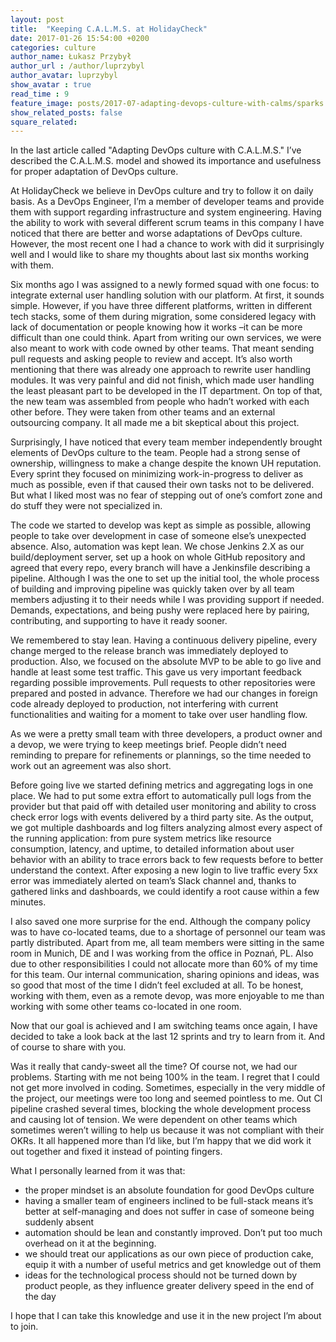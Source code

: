 ```yaml
---
layout: post
title:  "Keeping C.A.L.M.S. at HolidayCheck"
date: 2017-01-26 15:54:00 +0200
categories: culture
author_name: Łukasz Przybył
author_url : /author/luprzybyl
author_avatar: luprzybyl
show_avatar : true
read_time : 9
feature_image: posts/2017-07-adapting-devops-culture-with-calms/sparks.jpg
show_related_posts: false
square_related: 
---
```


In the last article called "Adapting DevOps culture with C.A.L.M.S." I’ve described the C.A.L.M.S. model and showed its importance and usefulness for proper adaptation of DevOps culture.

At HolidayCheck we believe in DevOps culture and try to follow it on daily basis. As a DevOps Engineer, I’m a member of developer teams and provide them with support regarding infrastructure and system engineering. Having the ability to work with several different scrum teams in this company I have noticed that there are better and worse adaptations of DevOps culture. However, the most recent one I had a chance to work with did it surprisingly well and I would like to share my thoughts about last six months working with them.

Six months ago I was assigned to a newly formed squad with one focus: to integrate external user handling solution with our platform. At first, it sounds simple. However, if you have three different platforms, written in different tech stacks, some of them during migration, some considered legacy with lack of documentation or people knowing how it works –it can be more difficult than one could think. Apart from writing our own services, we were also meant to work with code owned by other teams. That meant sending pull requests and asking people to review and accept. It’s also worth mentioning that there was already one approach to rewrite user handling modules. It was very painful and did not finish, which made user handling the least pleasant part to be developed in the IT department. On top of that, the new team was assembled from people who hadn’t worked with each other before. They were taken from other teams and an external outsourcing company. It all made me a bit skeptical about this project.

Surprisingly, I have noticed that every team member independently brought elements of DevOps culture to the team. People had a strong sense of ownership, willingness to make a change despite the known UH reputation. Every sprint they focused on minimizing work-in-progress to deliver as much as possible, even if that caused their own tasks not to be delivered. But what I liked most was no fear of stepping out of one’s comfort zone and do stuff they were not specialized in.

The code we started to develop was kept as simple as possible, allowing people to take over development in case of someone else’s unexpected absence. Also, automation was kept lean. We chose Jenkins 2.X as our build/deployment server, set up a hook on whole GitHub repository and agreed that every repo, every branch will have a Jenkinsfile describing a pipeline. Although I was the one to set up the initial tool, the whole process of building and improving pipeline was quickly taken over by all team members adjusting it to their needs while I was providing support if needed. Demands, expectations, and being pushy were replaced here by pairing, contributing, and supporting to have it ready sooner.

We remembered to stay lean. Having a continuous delivery pipeline, every change merged to the release branch was immediately deployed to production. Also, we focused on the absolute MVP to be able to go live and handle at least some test traffic. This gave us very important feedback regarding possible improvements. Pull requests to other repositories were prepared and posted in advance. Therefore we had our changes in foreign code already deployed to production, not interfering with current functionalities and waiting for a moment to take over user handling flow.

As we were a pretty small team with three developers, a product owner and a devop, we were trying to keep meetings brief. People didn’t need reminding to prepare for refinements or plannings, so the time needed to work out an agreement was also short.

Before going live we started defining metrics and aggregating logs in one place. We had to put some extra effort to automatically pull logs from the provider but that paid off with detailed user monitoring and ability to cross check error logs with events delivered by a third party site. As the output, we got multiple dashboards and log filters analyzing almost every aspect of the running application: from pure system metrics like resource consumption, latency, and uptime, to detailed information about user behavior with an ability to trace errors back to few requests before to better understand the context. After exposing a new login to live traffic every 5xx error was immediately alerted on team’s Slack channel and, thanks to gathered links and dashboards, we could identify a root cause within a few minutes.

I also saved one more surprise for the end. Although the company policy was to have co-located teams, due to a shortage of personnel our team was partly distributed. Apart from me, all team members were sitting in the same room in Munich, DE and I was working from the office in Poznań, PL. Also due to other responsibilities I could not allocate more than 60% of my time for this team. Our internal communication, sharing opinions and ideas, was so good that most of the time I didn’t feel excluded at all. To be honest, working with them, even as a remote devop, was more enjoyable to me than working with some other teams co-located in one room.

Now that our goal is achieved and I am switching teams once again, I have decided to take a look back at the last 12 sprints and try to learn from it. And of course to share with you.

Was it really that candy-sweet all the time? Of course not, we had our problems. Starting with me not being 100% in the team. I regret that I could not get more involved in coding. Sometimes, especially in the very middle of the project, our meetings were too long and seemed pointless to me. Out CI pipeline crashed several times, blocking the whole development process and causing lot of tension. We were dependent on other teams which sometimes weren’t willing to help us because it was not compliant with their OKRs. It all happened more than I’d like, but I’m happy that we did work it out together and fixed it instead of pointing fingers.

What I personally learned from it was that:

 * the proper mindset is an absolute foundation for good DevOps culture
 * having a smaller team of engineers inclined to be full-stack means it’s better at self-managing and does not suffer in case of someone being suddenly absent
 * automation should be lean and constantly improved. Don’t put too much overhead on it at the beginning.
 * we should treat our applications as our own piece of production cake, equip it with a number of useful metrics and get knowledge out of them
 * ideas for the technological process should not be turned down by product people, as they influence greater delivery speed in the end of the day

I hope that I can take this knowledge and use it in the new project I’m about to join.
